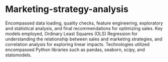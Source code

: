# Marketing-strategy-analysis

Encompassed data loading, quality checks, feature engineering, exploratory and statistical analysis, and final recommendations for optimizing sales. Key models employed, Ordinary Least Squares (OLS) Regression for understanding the relationship between sales and marketing strategies, and correlation analysis for exploring linear impacts. Technologies utilized encompassed Python libraries such as pandas, seaborn, scipy, and statsmodels.
